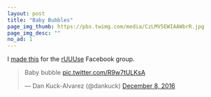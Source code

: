 ```yaml
---
layout: post
title: "Baby Bubbles"
page_img_thumb: https://pbs.twimg.com/media/CzLMV5EWIAAWbrR.jpg
page_img_desc: ""
no_ad: 1
---
```


I <a href="https://www.facebook.com/photo.php?fbid=10209428789970950&set=gm.1269270363136835&type=3&theater">made this</a> for the <a href="https://www.facebook.com/groups/1144470838950122/">rUUUse</a> Facebook group.

<blockquote class="twitter-tweet" data-lang="en"><p lang="en" dir="ltr">Baby bubble <a href="https://t.co/R9w7tULKsA">pic.twitter.com/R9w7tULKsA</a></p>&mdash; Dan Kuck-Alvarez (@dankuck) <a href="https://twitter.com/dankuck/status/806932031191937024">December 8, 2016</a></blockquote>
<script async src="//platform.twitter.com/widgets.js" charset="utf-8"></script>
